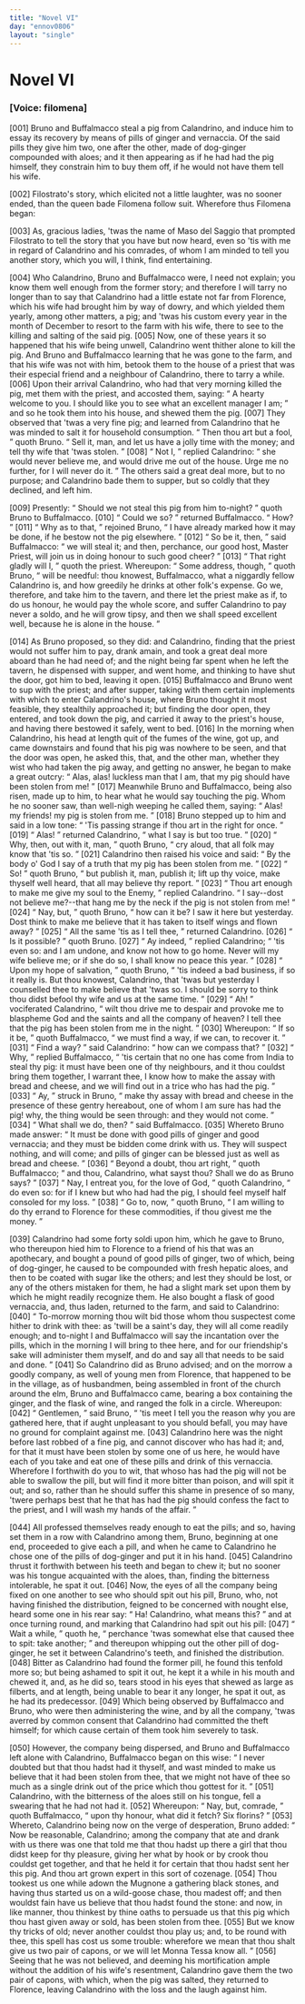 ```yaml
---
title: "Novel VI"
day: "ennov0806"
layout: "single"
---
```

<div id="nov0806" type="novella" who="filomena">
 <h1>
  Novel VI
 </h1>
 <argument>
  <p>
   <h3>
    [Voice: filomena]
   </h3>
  </p>
  <p>
   <a name="p08060001">
    [001]
   </a>
   Bruno and Buffalmacco steal a pig from Calandrino, and
	induce him to essay its recovery by means of pills of
	ginger and vernaccia. Of the said pills they give
	him two, one after the other, made of dog-ginger
	compounded with aloes; and it then appearing as if
	he had had the pig himself, they constrain him to buy
	them off, if he would not have them tell his wife.
  </p>
 </argument>
 <div3 type="commentary" who="author">
  <p>
   <a name="p08060002">
    [002]
   </a>
   Filostrato's
   story, which elicited
      not a little laughter, was no
      sooner ended, than the queen bade Filomena follow suit. Wherefore
      thus Filomena began:
  </p>
 </div3>
 <div3 type="commentary" who="filomena">
  <p>
   <a name="p08060003">
    [003]
   </a>
   As, gracious ladies, 'twas the name of
      Maso del Saggio that prompted Filostrato to tell the story that you
      have but now heard, even so 'tis with me in regard of Calandrino
      and his comrades, of whom I am minded to tell you another story,
      which you will, I think, find entertaining.
  </p>
 </div3>
 <p>
  <a name="p08060004">
   [004]
  </a>
  Who Calandrino,
      Bruno and Buffalmacco were, I need not explain; you know them
      well enough from the former story; and therefore I will tarry no
      longer than to say that Calandrino had a little estate not far from
      Florence, which his wife had brought him by way of dowry, and
      which yielded them yearly, among other matters, a pig; and 'twas
      his custom every year in the month of December to resort to the
      farm with his wife, there to see to the killing and salting of the
      said pig.
  <a name="p08060005">
   [005]
  </a>
  Now, one of these years it so happened that his wife
      being unwell, Calandrino went thither alone to kill the pig. And
      Bruno and Buffalmacco learning that he was gone to the farm, and
      that his wife was not with him, betook them to the house of a
      priest that was their especial friend and a neighbour of Calandrino,
  there to tarry a while.
  <a name="p08060006">
   [006]
  </a>
  Upon their arrival Calandrino, who had
      that very morning killed the pig, met them with the priest, and
      accosted them, saying:
  <q direct="unspecified">
   A hearty welcome to you. I should
	like you to see what an excellent manager I am;
  </q>
  and so he took
      them into his house, and shewed them the pig.
  <a name="p08060007">
   [007]
  </a>
  They observed
      that 'twas a very fine pig; and learned from Calandrino that he was
      minded to salt it for household consumption.
  <q direct="unspecified">
   Then thou art but
	a fool,
  </q>
  quoth Bruno.
  <q direct="unspecified">
   Sell it, man, and let us have a jolly time
	with the money; and tell thy wife that 'twas stolen.
  </q>
  <a name="p08060008">
   [008]
  </a>
  <q direct="unspecified">
   Not I,
  </q>
  replied Calandrino:
  <q direct="unspecified">
   she would never believe me, and would drive
	me out of the house. Urge me no further, for I will never do it.
  </q>
  The others said a great deal more, but to no purpose; and Calandrino
      bade them to supper, but so coldly that they declined, and left him.
 </p>
 <p>
  <a name="p08060009">
   [009]
  </a>
  Presently:
  <q direct="unspecified">
   Should we not steal this pig from him to-night?
  </q>
  quoth Bruno to Buffalmacco.
  <a name="p08060010">
   [010]
  </a>
  <q direct="unspecified">
   Could we so?
  </q>
  returned Buffalmacco.
  <q direct="unspecified">
   How?
  </q>
  <a name="p08060011">
   [011]
  </a>
  <q direct="unspecified">
   Why as to that,
  </q>
  rejoined Bruno,
  <q direct="unspecified">
   I have
	already marked how it may be done, if he bestow not the pig
	elsewhere.
  </q>
  <a name="p08060012">
   [012]
  </a>
  <q direct="unspecified">
   So be it, then,
  </q>
  said Buffalmacco:
  <q direct="unspecified">
   we will steal
	it; and then, perchance, our good host, Master Priest, will join us
	in doing honour to such good cheer?
  </q>
  <a name="p08060013">
   [013]
  </a>
  <q direct="unspecified">
   That right gladly will I,
  </q>
  quoth the priest. Whereupon:
  <q direct="unspecified">
   Some address, though,
  </q>
  quoth
      Bruno,
  <q direct="unspecified">
   will be needful: thou knowest, Buffalmacco, what a
	niggardly fellow Calandrino is, and how greedily he drinks at other
	folk's expense. Go we, therefore, and take him to the tavern,
	and there let the priest make as if, to do us honour, he would pay
	the whole score, and suffer Calandrino to pay never a soldo, and he
	will grow tipsy, and then we shall speed excellent well, because he
	is alone in the house.
  </q>
 </p>
 <p>
  <a name="p08060014">
   [014]
  </a>
  As Bruno proposed, so they did: and Calandrino, finding that
      the priest would not suffer him to pay, drank amain, and took a great
      deal more aboard than he had need of; and the night being far spent
      when he left the tavern, he dispensed with supper, and went home,
      and thinking to have shut the door, got him to bed, leaving it open.
  <a name="p08060015">
   [015]
  </a>
  Buffalmacco and Bruno went to sup with the priest; and after supper,
      taking with them certain implements with which to enter Calandrino's
      house, where Bruno thought it most feasible, they stealthily approached
      it; but finding the door open, they entered, and took down the pig,
      and carried it away to the priest's house, and having there bestowed
  it safely, went to bed.
  <a name="p08060016">
   [016]
  </a>
  In the morning when Calandrino, his head at
      length quit of the fumes of the wine, got up, and came downstairs
      and found that his pig was nowhere to be seen, and that the door
      was open, he asked this, that, and the other man, whether they wist
      who had taken the pig away, and getting no answer, he began to
      make a great outcry:
  <q direct="unspecified">
   Alas, alas! luckless man that I am, that
	my pig should have been stolen from me!
  </q>
  <a name="p08060017">
   [017]
  </a>
  Meanwhile Bruno and
      Buffalmacco, being also risen, made up to him, to hear what he would
      say touching the pig. Whom he no sooner saw, than well-nigh
      weeping he called them, saying:
  <q direct="unspecified">
   Alas! my friends! my pig is
	stolen from me.
  </q>
  <a name="p08060018">
   [018]
  </a>
  Bruno stepped up to him and said in a low tone:
  <q direct="unspecified">
   'Tis passing strange if thou art in the right for once.
  </q>
  <a name="p08060019">
   [019]
  </a>
  <q direct="unspecified">
   Alas!
  </q>
  returned Calandrino,
  <q direct="unspecified">
   what I say is but too true.
  </q>
  <a name="p08060020">
   [020]
  </a>
  <q direct="unspecified">
   Why, then,
	out with it, man,
  </q>
  quoth Bruno,
  <q direct="unspecified">
   cry aloud, that all folk may know
	that 'tis so.
  </q>
  <a name="p08060021">
   [021]
  </a>
  Calandrino then raised his voice and said:
  <q direct="unspecified">
   By the
	body o' God I say of a truth that my pig has been stolen from me.
  </q>
  <a name="p08060022">
   [022]
  </a>
  <q direct="unspecified">
   So!
  </q>
  quoth Bruno,
  <q direct="unspecified">
   but publish it, man, publish it; lift up thy
	voice, make thyself well heard, that all may believe thy report.
  </q>
  <a name="p08060023">
   [023]
  </a>
  <q direct="unspecified">
   Thou art enough to make me give my soul to the Enemy,
  </q>
  replied
      Calandrino.
  <q direct="unspecified">
   I say--dost not believe me?--that hang me by the
	neck if the pig is not stolen from me!
  </q>
  <a name="p08060024">
   [024]
  </a>
  <q direct="unspecified">
   Nay, but,
  </q>
  quoth Bruno,
  <q direct="unspecified">
   how can it be? I saw it here but yesterday. Dost think to make
	me believe that it has taken to itself wings and flown away?
  </q>
  <a name="p08060025">
   [025]
  </a>
  <q direct="unspecified">
   All
	the same 'tis as I tell thee,
  </q>
  returned Calandrino.
  <a name="p08060026">
   [026]
  </a>
  <q direct="unspecified">
   Is it possible?
  </q>
  quoth Bruno.
  <a name="p08060027">
   [027]
  </a>
  <q direct="unspecified">
   Ay indeed,
  </q>
  replied Calandrino;
  <q direct="unspecified">
   'tis even so: and
	I am undone, and know not how to go home. Never will my wife
	believe me; or if she do so, I shall know no peace this year.
  </q>
  <a name="p08060028">
   [028]
  </a>
  <q direct="unspecified">
   Upon my hope of salvation,
  </q>
  quoth Bruno,
  <q direct="unspecified">
   'tis indeed a bad
	business, if so it really is. But thou knowest, Calandrino, that 'twas
	but yesterday I counselled thee to make believe that 'twas so. I
	should be sorry to think thou didst befool thy wife and us at the same
	time.
  </q>
  <a name="p08060029">
   [029]
  </a>
  <q direct="unspecified">
   Ah!
  </q>
  vociferated Calandrino,
  <q direct="unspecified">
   wilt thou drive me to
	despair and provoke me to blaspheme God and the saints and all the
	company of heaven? I tell thee that the pig has been stolen from
	me in the night.
  </q>
  <a name="p08060030">
   [030]
  </a>
  Whereupon:
  <q direct="unspecified">
   If so it be,
  </q>
  quoth Buffalmacco,
  <q direct="unspecified">
   we must find a way, if we can, to recover it.
  </q>
  <a name="p08060031">
   [031]
  </a>
  <q direct="unspecified">
   Find a way?
  </q>
  said Calandrino:
  <q direct="unspecified">
   how can we compass that?
  </q>
  <a name="p08060032">
   [032]
  </a>
  <q direct="unspecified">
   Why,
  </q>
  replied
      Buffalmacco,
  <q direct="unspecified">
   'tis certain that no one has come from India to steal
   thy pig: it must have been one of thy neighbours, and it thou
	couldst bring them together, I warrant thee, I know how to make
	the assay with bread and cheese, and we will find out in a trice who
	has had the pig.
  </q>
  <a name="p08060033">
   [033]
  </a>
  <q direct="unspecified">
   Ay,
  </q>
  struck in Bruno,
  <q direct="unspecified">
   make thy assay with
	bread
	and cheese in the presence of these gentry hereabout, one of whom
	I am sure has had the pig! why, the thing would be seen through:
	and they would not come.
  </q>
  <a name="p08060034">
   [034]
  </a>
  <q direct="unspecified">
   What shall we do, then?
  </q>
  said
      Buffalmacco.
  <a name="p08060035">
   [035]
  </a>
  Whereto Bruno made answer:
  <q direct="unspecified">
   It must be done
	with good pills of ginger and good vernaccia; and they must be
	bidden come drink with us. They will suspect nothing, and will
	come; and pills of ginger can be blessed just as well as bread and
	cheese.
  </q>
  <a name="p08060036">
   [036]
  </a>
  <q direct="unspecified">
   Beyond a doubt, thou art right,
  </q>
  quoth Buffalmacco;
  <q direct="unspecified">
   and thou, Calandrino, what sayst thou? Shall we do as Bruno
	says?
  </q>
  <a name="p08060037">
   [037]
  </a>
  <q direct="unspecified">
   Nay, I entreat you, for the love of God,
  </q>
  quoth Calandrino,
  <q direct="unspecified">
   do even so: for if I knew but who had had the pig, I should
	feel myself half consoled for my loss.
  </q>
  <a name="p08060038">
   [038]
  </a>
  <q direct="unspecified">
   Go to, now,
  </q>
  quoth Bruno,
  <q direct="unspecified">
   I am willing to do thy errand to Florence for these commodities, if
	thou givest me the money.
  </q>
 </p>
 <p>
  <a name="p08060039">
   [039]
  </a>
  Calandrino had some forty soldi upon him, which he gave to
      Bruno, who thereupon hied him to Florence to a friend of his that
      was an apothecary, and bought a pound of good pills of ginger, two
      of which, being of dog-ginger, he caused to be compounded with
      fresh hepatic aloes, and then to be coated with sugar like the others;
      and lest they should be lost, or any of the others mistaken for them,
      he had a slight mark set upon them by which he might readily
      recognize them. He also bought a flask of good vernaccia, and, thus
      laden, returned to the farm, and said to Calandrino:
  <a name="p08060040">
   [040]
  </a>
  <q direct="unspecified">
   To-morrow
	morning thou wilt bid those whom thou suspectest come hither to
	drink with thee: as 'twill be a saint's day, they will all come readily
	enough; and to-night I and Buffalmacco will say the incantation
	over the pills, which in the morning I will bring to thee here, and
	for our friendship's sake will administer them myself, and do and say
	all that needs to be said and done.
  </q>
  <a name="p08060041">
   [041]
  </a>
  So Calandrino did as Bruno
      advised; and on the morrow a goodly company, as well of young
      men from Florence, that happened to be in the village, as of husbandmen,
      being assembled in front of the church around the elm, Bruno
      and Buffalmacco came, bearing a box containing the ginger, and the
      flask of wine, and ranged the folk in a circle. Whereupon:
  <a name="p08060042">
   [042]
  </a>
  <q direct="unspecified">
   Gentlemen,
  </q>
  said Bruno,
  <q direct="unspecified">
   'tis meet I tell you the reason why
	you
	are gathered here, that if aught unpleasant to you should befall, you
	may have no ground for complaint against me.
   <a name="p08060043">
    [043]
   </a>
   Calandrino here was
	the night before last robbed of a fine pig, and cannot discover who
	has had it; and, for that it must have been stolen by some one of us
	here, he would have each of you take and eat one of these pills and
	drink of this vernaccia. Wherefore I forthwith do you to wit, that
	whoso has had the pig will not be able to swallow the pill, but will
	find it more bitter than poison, and will spit it out; and so, rather
	than he should suffer this shame in presence of so many, 'twere
	perhaps best that he that has had the pig should confess the fact to
	the priest, and I will wash my hands of the affair.
  </q>
 </p>
 <p>
  <a name="p08060044">
   [044]
  </a>
  All professed themselves ready enough to eat the pills; and so,
 having set them in a row with Calandrino among them, Bruno,
 beginning at one end, proceeded to give each a pill, and when he
 came to Calandrino he chose one of the pills of dog-ginger and put it
 in his hand.
  <a name="p08060045">
   [045]
  </a>
  Calandrino thrust it forthwith between his teeth and
 began to chew it; but no sooner was his tongue acquainted with the
 aloes, than, finding the bitterness intolerable, he spat it out.
  <a name="p08060046">
   [046]
  </a>
  Now,
 the eyes of all the company being fixed on one another to see who should
 spit out his pill, Bruno, who, not having finished the distribution,
 feigned to be concerned with nought else, heard some one in his rear
 say:
  <q direct="unspecified">
   Ha! Calandrino, what means this?
  </q>
  and at once turning
 round, and marking that Calandrino had spit out his pill:
  <a name="p08060047">
   [047]
  </a>
  <q direct="unspecified">
   Wait a
 while,
  </q>
  quoth he,
  <q direct="unspecified">
   perchance 'twas somewhat else that caused thee
 to spit: take another;
  </q>
  and thereupon whipping out the other pill of
 dog-ginger, he set it between Calandrino's teeth, and finished the
 distribution.
  <a name="p08060048">
   [048]
  </a>
  Bitter as Calandrino had found the former pill, he
 found this tenfold more so; but being ashamed to spit it out, he kept
 it a while in his mouth and chewed it, and, as he did so, tears stood in
 his eyes that shewed as large as filberts, and at length, being unable
 to bear it any longer, he spat it out, as he had its predecessor.
  <a name="p08060049">
   [049]
  </a>
  Which
 being observed by Buffalmacco and Bruno, who were then administering
 the wine, and by all the company, 'twas averred by common
 consent that Calandrino had committed the theft himself; for which
 cause certain of them took him severely to task.
 </p>
 <p>
  <a name="p08060050">
   [050]
  </a>
  However, the company being dispersed, and Bruno and Buffalmacco
 left alone with Calandrino, Buffalmacco began on this wise:
  <q direct="unspecified">
   I never doubted but that thou hadst had it thyself, and wast minded
 to make us believe that it had been stolen from thee, that we might
 not have of thee so much as a single drink out of the price which
 thou gottest for it.
  </q>
  <a name="p08060051">
   [051]
  </a>
  Calandrino, with the bitterness of the aloes
 still on his tongue, fell a swearing that he had not had it.
  <a name="p08060052">
   [052]
  </a>
  Whereupon:
  <q direct="unspecified">
   Nay, but, comrade,
  </q>
  quoth Buffalmacco,
  <q direct="unspecified">
   upon thy honour,
 what did it fetch? Six florins?
  </q>
  <a name="p08060053">
   [053]
  </a>
  Whereto, Calandrino being now
 on the verge of desperation, Bruno added:
  <q direct="unspecified">
   Now be reasonable,
 Calandrino; among the company that ate and drank with us there
 was one that told me that thou hadst up there a girl that thou didst
 keep for thy pleasure, giving her what by hook or by crook thou
 couldst get together, and that he held it for certain that thou hadst
 sent her this pig. And thou art grown expert in this sort of cozenage.
   <a name="p08060054">
    [054]
   </a>
   Thou tookest us one while adown the Mugnone a gathering black
 stones, and having thus started us on a wild-goose chase, thou madest
 off; and then wouldst fain have us believe that thou hadst found the
 stone: and now, in like manner, thou thinkest by thine oaths to
 persuade us that this pig which thou hast given away or sold, has
 been stolen from thee.
   <a name="p08060055">
    [055]
   </a>
   But we know thy tricks of old; never
 another couldst thou play us; and, to be round with thee, this spell
 has cost us some trouble: wherefore we mean that thou shalt give
 us two pair of capons, or we will let Monna Tessa know all.
  </q>
  <a name="p08060056">
   [056]
  </a>
  Seeing
 that he was not believed, and deeming his mortification ample without
 the addition of his wife's resentment, Calandrino gave them the
 two pair of capons, with which, when the pig was salted, they
 returned to Florence, leaving Calandrino with the loss and the laugh
 against him.
 </p>
</div>